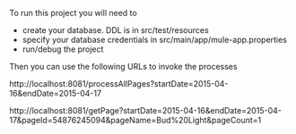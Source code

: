 To run this project you will need to
- create your database.  DDL is in src/test/resources
- specify your database credentials in src/main/app/mule-app.properties
- run/debug the project

Then you can use the following URLs to invoke the processes

http://localhost:8081/processAllPages?startDate=2015-04-16&endDate=2015-04-17

http://localhost:8081/getPage?startDate=2015-04-16&endDate=2015-04-17&pageId=54876245094&pageName=Bud%20Light&pageCount=1